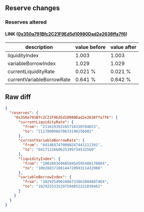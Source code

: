 ## Reserve changes

### Reserves altered

#### LINK ([0x350a791Bfc2C21F9Ed5d10980Dad2e2638ffa7f6](https://optimistic.etherscan.io/address/0x350a791Bfc2C21F9Ed5d10980Dad2e2638ffa7f6))

| description | value before | value after |
| --- | --- | --- |
| liquidityIndex | 1.003 | 1.003 |
| variableBorrowIndex | 1.029 | 1.029 |
| currentLiquidityRate | 0.021 % | 0.021 % |
| currentVariableBorrowRate | 0.641 % | 0.642 % |


## Raw diff

```json
{
  "reserves": {
    "0x350a791Bfc2C21F9Ed5d10980Dad2e2638ffa7f6": {
      "currentLiquidityRate": {
        "from": "211619393165716330704653",
        "to": "211780096670633190256002"
      },
      "currentVariableBorrowRate": {
        "from": "6414687470000247441111391",
        "to": "6417122660625399734532560"
      },
      "liquidityIndex": {
        "from": "1002883696856954595480170884",
        "to": "1002883710814472099311432088"
      },
      "variableBorrowIndex": {
        "from": "1029254901086733863004087404",
        "to": "1029255335297594852221830461"
      }
    }
  }
}
```